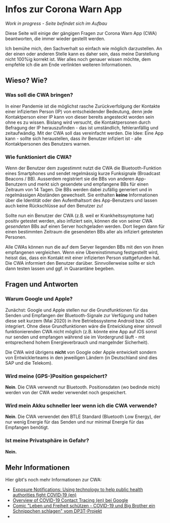 # Infos zur Corona Warn App

*Work in progress - Seite befindet sich im Aufbau*

Diese Seite will einige der gängigen Fragen zur Corona Warn App (CWA) beantworten, die immer wieder gestellt werden.

Ich bemühe mich, den Sachverhalt so einfach wie möglich darzustellen. An der einen oder anderen Stelle kann es daher
sein, dass meine Darstellung nicht 100%ig korrekt ist. Wer alles noch genauer wissen möchte, dem empfehle ich die am
Ende verlinkten weiteren Informationen.

## Wieso? Wie?

### Was soll die CWA bringen?
In einer Pandemie ist die möglichst rasche Zurückverfolgung der Kontakte einer infizierten Person (IP) von entscheidender
Bedeutung, denn jede Kontaktperson einer IP kann von dieser bereits angesteckt worden sein ohne es zu
wissen. Bislang wird versucht, die Kontaktpersonen durch Befragung der IP herauszufinden - das ist umständlich,
fehleranfällig und zeitaufwändig. Mit der CWA soll das vereinfacht werden. Die Idee: Eine App kann - sollte
sich heraustellen, dass ihr Benutzer infiziert ist - alle Kontaktpersonen des Benutzers warnen.

### Wie funktioniert die CWA?
Wenn der Benutzer dem zugestimmt nutzt die CWA die Bluetooth-Funktion eines Smartphones und sendet regelmässig
kurze Funksignale (Broadcast Beacons / BB). Ausserdem registriert sie die BBs von anderen App-Benutzern und merkt
sich gesendete und empfangene BBs für einen Zeitraum von 14 Tagen. Die BBs werden dabei zufällig generiert
und in regelmässigen Abständen gewechselt. Sie enthalten **keine** Informationen über die Identität oder den
Aufenthaltsort des App-Benutzers und lassen auch keine Rückschlüsse auf den Benutzer zu!

Sollte nun ein Benutzer der CWA (z.B. weil er Krankheitssymptome hat) positiv getestet werden, also infiziert
sein, können die von seiner CWA *gesendeten* BBs auf einen Server hochgeladen werden. Dort liegen dann für einen
bestimmten Zeitraum die gesendeten BBs aller als infiziert getesteten Personen.

Alle CWAs können nun die auf dem Server liegenden BBs mit den von ihnen empfangenen vergleichen. Wenn eine
Übereinstimmung festgestellt wird, heisst das, dass ein Kontakt mit einer infizierten Person stattgefunden hat.
Die CWA informiert den Benutzer darüber. Sinnvollerweise sollte er sich dann testen lassen und ggf. in Quarantäne
begeben.

## Fragen und Antworten

### Warum Google und Apple?
Zunächst: Google und Apple stellen nur die Grundfunktionen für das Senden und Empfangen der Bluetooth-Signale
zur Verfügung und haben diese seit kurzem (Mai 2020) in ihre Betriebssysteme Android bzw. iOS integriert.
Ohne diese Grundfunktionen wäre die Entwicklung einer sinnvoll funktionierenden CWA nicht möglich (z.B. könnte
eine App auf iOS sonst nur senden und empfangen während sie im Vordergrund läuft - mit entsprechend hohem
Energieverbrauch und mangelnder Sicherheit).

Die CWA wird übrigens **nicht** von Google oder Apple entwickelt sondern von Entwicklerteams in den jeweiligen
Ländern (in Deutschland sind dies SAP und die Telekom).

### Wird meine (GPS-)Position gespeichert?
**Nein**. Die CWA verwendt nur Bluetooth. Positionsdaten (wo bedinde mich) werden von der CWA weder verwendet
noch gespeichert.

### Wird mein Akku schneller leer wenn ich die CWA verwende?
**Nein**. Die CWA verwendet den BTLE Standard (Bluetooth Low Energy), der nur wenig Energie für das Senden
und nur minimal Energie für das Empfangen benötigt.

### Ist meine Privatsphäre in Gefahr?
**Nein.**


## Mehr Informationen
Hier gibt's noch mehr Informationen zur CWA:
- [Exposure Notifications: Using technology to help public health authorities fight COVID‑19 (en)](https://www.google.com/covid19/exposurenotifications/)
- [Overview of COVID-19 Contact Tracing (en) bei Google](https://blog.google/documents/66/Overview_of_COVID-19_Contact_Tracing_Using_BLE_1.pdf)
- [Comic "Leben und Freiheit schützen - COVID-19 und Big Brother ein Schnippchen schlagen" vom DP3T-Projekt](https://github.com/DP-3T/documents/blob/master/public_engagement/cartoon/de/comic-de.pdf)
- []()



